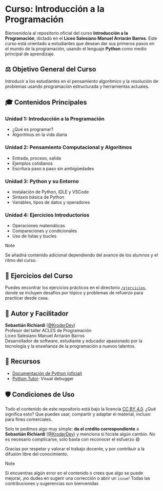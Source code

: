 # Curso: Introducción a la Programación
Bienvenido/a al repositorio oficial del curso **Introducción a la Programación**, dictado en el **Liceo Salesiano Manuel Arriarán Barros**. Este curso está orientado a estudiantes que desean dar sus primeros pasos en el mundo de la programación, usando el lenguaje **Python** como medio principal de aprendizaje.

## ⚖️ Objetivo General del Curso
Introducir a los estudiantes en el pensamiento algorítmico y la resolución de problemas usando programación estructurada y herramientas actuales.

## 🎓 Contenidos Principales
### Unidad 1: Introducción a la Programación
* ¿Qué es programar?
* Algoritmos en la vida diaria
### Unidad 2: Pensamiento Computacional y Algoritmos
* Entrada, proceso, salida
* Ejemplos cotidianos
* Escritura paso a paso sin ambigüedades
### Unidad 3: Python y su Entorno
* Instalación de Python, IDLE y VSCode
* Sintaxis básica de Python
* Variables, tipos de datos y operadores
### Unidad 4: Ejercicios Introductorios
* Operaciones matemáticas
* Comparaciones y condicionales
* Uso de listas y bucles

> [!NOTE]
> Se añadirá contenido adicional dependiendo del avance de los alumnos y el ritmo del curso.

## 🐍 Ejercicios del Curso

Puedes encontrar los ejercicios prácticos en el directorio [`/ejercicios`](./ejercicios), donde se incluyen desafíos por tópico y problemas de refuerzo para practicar desde casa.

## 👤 Autor y Facilitador

**Sebastián Richiardi** ([@KroderDev](https://github.com/KroderDev))  
Profesor del taller ACLES de Programación  
Liceo Salesiano Manuel Arriarán Barros  
Desarrollador de software, estudiante y educador apasionado por la tecnología y la enseñanza de la programación a nuevos talentos.

## 📖 Recursos
* [Documentación de Python (oficial)](https://docs.python.org/es/3/)
* [Python Tutor](https://pythontutor.com/): Visual debugger

## 🛡️ Condiciones de Uso

Todo el contenido de este repositorio está bajo la licencia [CC BY 4.0](https://creativecommons.org/licenses/by/4.0/deed.es). ¿Qué significa esto? Que puedes usar, compartir y adaptar el material, incluso para fines comerciales.

Solo te pedimos algo muy simple: **da el crédito correspondiente** a **Sebastián Richiardi** ([@KroderDev](https://github.com/KroderDev)) y menciona si hiciste algún cambio. No es necesario complicarse, solo basta con reconocer el esfuerzo 😄

Gracias por respetar y valorar el trabajo docente, y por contribuir a la difusión libre del conocimiento.

> [!NOTE]
> Si encuentras algún error en el contenido o crees que algo se puede mejorar, ¡no dudes en sugerir una corrección o abrir un `issue`! Todas las contribuciones y sugerencias son bienvenidas